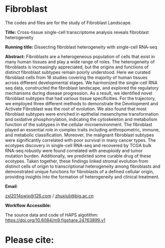 # Fibroblast
The codes and files are for the study of Fibroblast Landscape.

**Title:**
Cross-tissue single-cell transcriptome analysis reveals fibroblast heterogeneity

**Running title:**
Dissecting fibroblast heterogeneity with single-cell RNA-seq

**Abstract:**
Fibroblasts are a heterogeneous population of cells that exist in many human tissues and play a wide range of roles. The heterogeneity of fibroblasts is increasingly appreciated, but the origins and functions of distinct fibroblast subtypes remain poorly understood. Here we curated fibroblast cells from 16 studies covering the majority of human tissues across different developmental stages. We harmonized the single-cell RNA seq data, constructed the fibroblast landscape, and explored the regulatory mechanisms during disease progression. As a result, we identified novel fibroblast subtypes that had various tissue specificities. For the trajectory, we employed three different methods to demonstrate the Development and Activate Fibroblast was the root of evolution. We also found that most fibroblast subtypes were enriched in epithelial mesenchyme transformation and oxidative phosphorylation, indicating the cytoskeleton and metabolism function of the subtypes in the cellular microenvironment. The fibroblast played an essential role in complex traits including anthropometric, immune, and metabolic classification. Moreover, the malignant fibroblast subtypes were significantly correlated with poor survival in many cancer types. The ecotypes discovery in single-cell RNA-seq and recovered by TCGA bulk RNA-seq robustly were found correlated with aneuploidy and tumor mutation burden. Additionally, we predicted some curable drug of these ecotypes. Taken together, these findings linked stromal evolution from distinct cells of origin to transcriptional heterogeneity among fibroblasts and demonstrated unique functions for fibroblasts of a defined cellular origin, providing insights into the formation of heterogeneity and clinical treatment. 

**Email**:

zxl2014swjx@126.com / zhuxiuli@big.ac.cn


**Workflow Accessible:** 

The source data and code of HAPS algotithm: https://doi.org/10.6084/m9.figshare.24763899.v1

# **Please cite:** 
